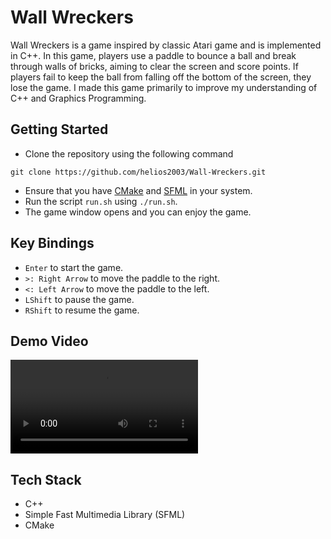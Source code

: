 # Wall Wreckers

Wall Wreckers is a game inspired by classic Atari game and is implemented in C++. In this game, players use a paddle to bounce a ball and break through walls of bricks, aiming to clear the screen and score points. If players fail to keep the ball from falling off the bottom of the screen, they lose the game. I made this game primarily to improve my understanding of C++ and Graphics Programming.

## Getting Started
- Clone the repository using the following command
```
git clone https://github.com/helios2003/Wall-Wreckers.git
```
- Ensure that you have [CMake](https://cmake.org/download/) and [SFML](https://www.sfml-dev.org/download.php) in your system.
- Run the script ``run.sh`` using ``./run.sh``.
- The game window opens and you can enjoy the game.

## Key Bindings
- `Enter` to start the game.
- `>: Right Arrow` to move the paddle to the right.
- `<: Left Arrow` to move the paddle to the left.
- `LShift` to pause the game.
- `RShift` to resume the game.

## Demo Video

![Demo Video for the game](demo/demo-video.mp4)

## Tech Stack
- C++
- Simple Fast Multimedia Library (SFML)
- CMake
